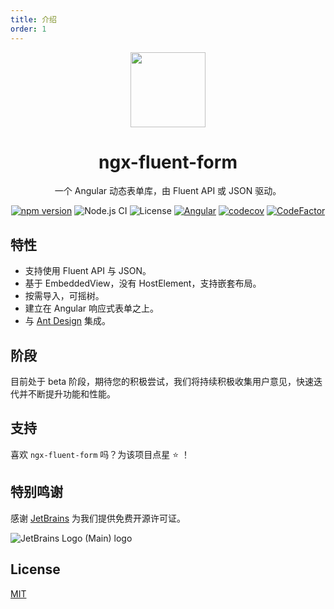 ```yaml
---
title: 介绍
order: 1
---
```


<div align="center">

<img src="./assets/logo.svg" width="120" />

# ngx-fluent-form

一个 Angular 动态表单库，由 Fluent API 或 JSON 驱动。

[![npm version](https://img.shields.io/npm/v/ngx-fluent-form/latest.svg)](https://npmjs.com/package/ngx-fluent-form)
![Node.js CI](https://github.com/HyperLife1119/ngx-fluent-form/workflows/Node.js%20CI/badge.svg)
![License](https://img.shields.io/badge/License-MIT-blue.svg)
[![Angular](https://img.shields.io/badge/Build%20with-Angular%20CLI-red?logo=angular)](https://www.github.com/angular/angular)
[![codecov](https://codecov.io/gh/HyperLife1119/ngx-fluent-form/branch/main/graph/badge.svg?token=070GEU44U0)](https://codecov.io/gh/HyperLife1119/ngx-fluent-form)
[![CodeFactor](https://www.codefactor.io/repository/github/hyperlife1119/ngx-fluent-form/badge)](https://www.codefactor.io/repository/github/hyperlife1119/ngx-fluent-form)

</div>

## 特性

- 支持使用 Fluent API 与 JSON。
- 基于 EmbeddedView，没有 HostElement，支持嵌套布局。
- 按需导入，可摇树。
- 建立在 Angular 响应式表单之上。
- 与 [Ant Design](https://ng.ant.design) 集成。

## 阶段

目前处于 beta 阶段，期待您的积极尝试，我们将持续积极收集用户意见，快速迭代并不断提升功能和性能。

## 支持

喜欢 `ngx-fluent-form` 吗？为该项目点星 ⭐ ！

## 特别鸣谢

感谢 [JetBrains](https://www.jetbrains.com/?from=ngx-fluent-form) 为我们提供免费开源许可证。

![JetBrains Logo (Main) logo](https://resources.jetbrains.com/storage/products/company/brand/logos/jb_beam.svg)

## License

[MIT](https://github.com/HyperLife1119/ngx-fluent-form/blob/main/LICENSE)
